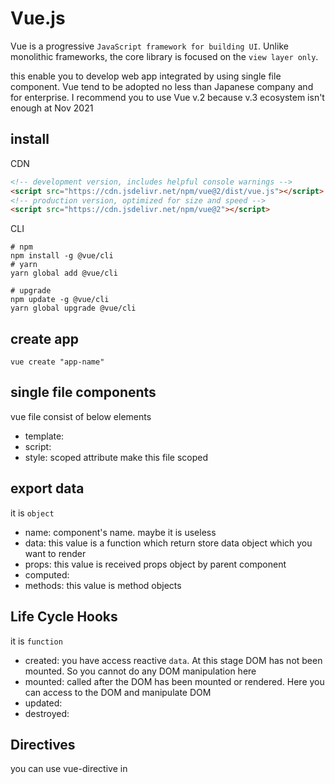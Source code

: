 
# Vue.js

Vue is a progressive `JavaScript framework for building UI`. Unlike monolithic frameworks, the core library is focused on the `view layer only`.

this enable you to develop web app integrated by using single file component. Vue tend to be adopted no less than Japanese company and for enterprise.
I recommend you to use Vue v.2 because v.3 ecosystem isn't enough at Nov 2021

## install

CDN
```html
<!-- development version, includes helpful console warnings -->
<script src="https://cdn.jsdelivr.net/npm/vue@2/dist/vue.js"></script>
<!-- production version, optimized for size and speed -->
<script src="https://cdn.jsdelivr.net/npm/vue@2"></script>
```

CLI
```shell
# npm
npm install -g @vue/cli
# yarn
yarn global add @vue/cli

# upgrade
npm update -g @vue/cli
yarn global upgrade @vue/cli
```

## create app

```shell
vue create "app-name"
```

## single file components

vue file consist of below elements

- template: 
- script: 
- style: scoped attribute make this file scoped

## export data

it is `object`

- name: component's name. maybe it is useless
- data: this value is a function which return store data object which you want to render
- props: this value is received props object by parent component
- computed: 
- methods: this value is method objects


## Life Cycle Hooks

it is `function`

- created: you have access reactive `data`. At this stage DOM has not been mounted. So you cannot do any DOM manipulation here
- mounted: called after the DOM has been mounted or rendered. Here you can access to the DOM and manipulate DOM
- updated: 
- destroyed: 

## Directives

you can use vue-directive in <template />. you should surround them with "". for example, <li v-for="todo in todos" v-bind:key="id" />

- v-if: <v-if="" />, <v-else-if="" />, <v-else />
- v-for: array loop. this require `"v-bind:key=id"`
- v-bind: this brings a JS value. <v-bind:value="">. shorthand syntax is `:value`
- v-on: event handler. <v-on:event="someMethod">. shorthand syntax is `@event`
- v-model: this enables two-way bind. <v-model="variable"> {{ variable }}. v-model = v-bind + v-on

below is same way

```html
<input v-model="something">

<input
    v-bind:value="something"
    v-on:input="something = $event.target.value"
>
```

## use TypeScript

install packages
```shell
# yarn
yarn add @nuxt/typescript-build
# npm
npm install @nuxt/typescript-build
```

configuration
```js:nuxt.config.js
export default {
  buildModules: ['@nuxt/typescript-build']
}
```

```json:tsconfig.json
{
  "compilerOptions": {
    "target": "es2018",
    "module": "esnext",
    "moduleResolution": "node",
    "lib": [
      "esnext",
      "esnext.asynciterable",
      "dom"
    ],
    "esModuleInterop": true,
    "allowJs": true,
    "sourceMap": true,
    "strict": true,
    "noEmit": true,
    "baseUrl": ".",
    "paths": {
      "~/*": [
        "./*"
      ],
      "@/*": [
        "./*"
      ]
    },
    "types": [
      "@types/node",
      "@nuxt/types"
    ]
  },
  "exclude": [
    "node_modules"
  ]
}
```

```ts:vue-shim.d.ts
declare module "*.vue" {
  import Vue from 'vue'
  export default Vue
}
```

write to .vue in ts
```vue:*.vue
<script lang="ts">
import Vue from 'vue'
export default Vue.extend({
  data() {
    return {
    }
  },
})
```

## use Sass

install packages
```shell
# yarn
yarn add sass sass-loader@10
# npm
npm install sass sass-loader
```

be careful to `scss` not sass
```vue:*.vue
<style lang="scss" scoped>
</style>
```


# Vue Router

Vue Router is the official router for Vue.js

- Nested route/view mapping
- Modular, component-based router configuration
- Route params, query, wildcards
- View transition effects powered by Vue.js transition system
- Fine-grained navigation control
- Links with automatic active CSS classes
- HTML5 history mode or hash mode, with auto-fallback in IE9
- Customizable Scroll Behavior

## install

```shell
# npm
npm install vue-router
# vue cli
vue add router
```

## create router.js

```js:router.js
import VueRouter from 'vue-router';
import Page from 'pages/*';

const router = VueRouter({
    mode: "history",
    routes: [
        { path: "/path", components: Page },
    ]
});
export { router };
```

## import and activate

```js:main.js
import Vue from 'vue';
import VueRouter from 'vue-router';

Vue.use(VueRouter);
new Vue({
  render: h => h(App),
  router,
}).$mount('#app')
```

```js:App.vue
<template>
    <router-view>
    // render route contains
    </router-view>
</template>
```

## link

```html
<router-link to="/path">to path</router-link>
```


# Vuex


# Vuetify

Vuetify is Material Design Framework for Vue. it has various `Material colors` and `Material design icons` produced by Google

## install

Webpack
```shell
yarn add vuetify
yarn add sass@~1.32 sass-loader deepmerge -D
# OR
npm install vuetify
npm install sass@~1.32 sass-loader deepmerge -D
```

```js:src/plugins/vuetify.js
import Vue from 'vue'
import Vuetify from 'vuetify'
import 'vuetify/dist/vuetify.min.css'

Vue.use(Vuetify)

const opts = {}

export default new Vuetify(opts)
```

```js:src/main.js
import Vue from 'vue'
import vuetify from '@/plugins/vuetify' // path to vuetify export

new Vue({
  vuetify,
}).$mount('#app')
```

for Nuxt. Vuetify is chosen as Nuxt options when you create app
```shell
yarn add @nuxtjs/vuetify -D
# OR
npm install @nuxtjs/vuetify -D
```

```js:nuxt.config.js
{
  buildModules: [
    // Simple usage
    '@nuxtjs/vuetify',

    // With options
    ['@nuxtjs/vuetify', { /* module options */ }]
  ]
}
```

## API

- v-app: it is mount point and required for all apps
  - v-app-bar: it is always placed at the top of an app
  - v-navigation-drawer: it can be placed on the left or right side of an app. you choose it placed next to v-app-bar or below
  - v-footer: it is always placed at the bottom of an app
- v-container: it provides the ability to center and horizontally. it is contents unit for app
  - v-row: it is a wrapper component for v-col. it utilizes flex properties to control the layout and flow of its inner columns
    - v-col: it is flex col component
- form: 
  - v-text-field: input type="text"
  - v-select: input type="select"
  - v-checkbox: input type="checkbox"
- v-list: create list group
  - v-subheader: subheader in lists
  - v-divider: line that divide lists
  - v-list-group: it allow you select item in lists
    - v-list-item: list item unit
      - v-list-item-title
      - v-list-item-content
      - v-list-item-icon
      - v-list-item-avatar
        - v-img
- v-tabs: you have to set v-model with v-tabs-items
  - v-tab
- v-tabs-items: you have to set v-model with v-tabs
  - v-tab-item


# Nuxt.js

This is Vue Framework

- Nuxt.js = Vue.js(v2) + vue-router + Vuex + SSR(node)
- you need to append module and plugin to `nuxt.config.js` every installation

## Get started

create app
```shell
# yarn
yarn create nuxt-app "PROJECT_NAME"
# npm
npm init nuxt-app "PROJECT_NAME"
```

run dev-env
```shele
# yarn
yarn dev
# npm
npm run dev
```

## tags

- NuxtLink: like <a />
    - to: href attribute
- main: like <div />. use as child element of <template />
- Nuxt: render components in pages/ by layouts/default.vue

## directory structure

- pages/: routes automatically
- components/: be run files automatically
- assets/: css, img, font which has been compiled
- static/: like public/. this files are never compiled and located as raw
- layouts/: default.vue = App.vue + <header /> + <nav /> + <footer />
- store/: activate Vuex in index.js
- nuxt.config.js: config file in nuxt app. you can config plugin, <head />


## property


## glossary

- context: access object to Nuxt contents developed for API
- helper: access to variable in server side via $nuxt
- SSR: server side rendering by using node in Nuxt SSR mode
- SPA: this doesn't require node. browser render <NuxtLink /> only once, after static hosting server render files
- lifecycle: load plugin -> serverInit(Vuex, context) -> middleware -> created() -> fetch() -> mounted()

## config

you can overwrite `nuxt.config.js`

- nuxt.config.js
  - ssr: true or false
  - head: HTML header
  - css
  - plugins
  - components: true
  - buildModules
  - modules
  - vuetify
  - build
  - server
  - axios
  - proxy

```js:nuxt.config.js
export default {
  server: {
    host: '0', // default: localhost
    port: 8080, // default: 3000
  }
}
```
    
### .env

1. install @nuxtjs/dotenv package
2. add @nuxtjs/dotenv to buildModules in nuxt.config.js
3. you can refer to process.env.VAR

